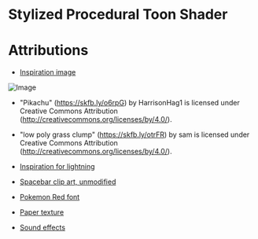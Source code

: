 # Stylized Procedural Toon Shader

# Attributions

- [Inspiration image](https://pbs.twimg.com/media/DpCNHXtWkAAmfWj?format=jpg&name=900x900)

![Image](https://pbs.twimg.com/media/DpCNHXtWkAAmfWj?format=jpg&name=900x900)

- "Pikachu" (https://skfb.ly/o6rpG) by HarrisonHag1 is licensed under Creative Commons Attribution (http://creativecommons.org/licenses/by/4.0/).

- "low poly grass clump" (https://skfb.ly/otrFR) by sam is licensed under Creative Commons Attribution (http://creativecommons.org/licenses/by/4.0/).

- [Inspiration for lightning](https://static.wikia.nocookie.net/randomvideogames/images/f/fb/Pikachu_thunderbolt.png/revision/latest?cb=20110911001314)

- [Spacebar clip art, unmodified](https://media.istockphoto.com/id/1451059072/vector/pacebar-keyboard-keyboard-buttons-black-white.jpg?s=612x612&w=0&k=20&c=sIlUbxIOVbAc4lQPk8yzLICX_5FKYgWNkAOV15n8Fdo=)

- [Pokemon Red font](https://www.dafont.com/pkmn-rbygsc.font)

- [Paper texture](https://www.deviantart.com/fantasystock/art/Seamless-Parchment-Texture-58517493)

- [Sound effects](https://www.fineshare.com/soundboards/pikachu-soundboard/)
